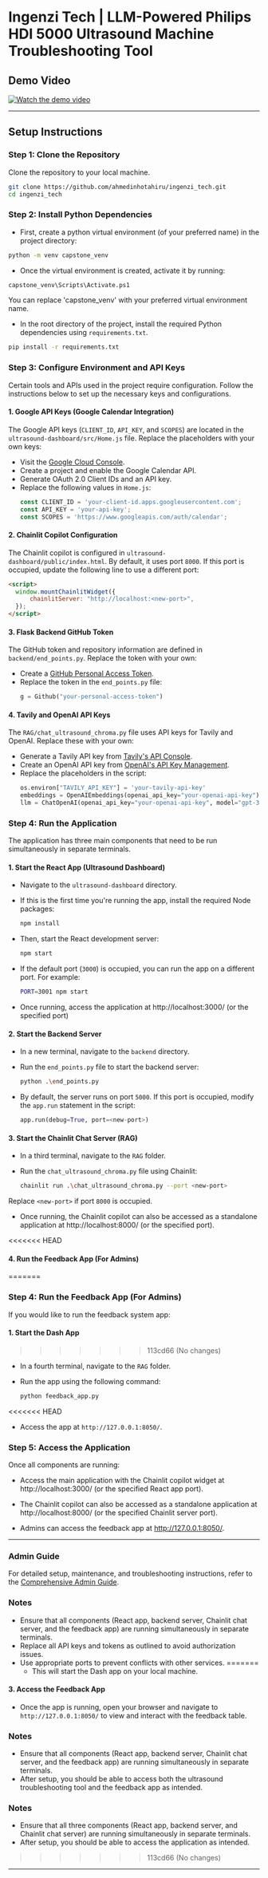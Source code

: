 # Ingenzi Tech | LLM-Powered Philips HDI 5000 Ultrasound Machine Troubleshooting Tool

## Demo Video
[![Watch the demo video](https://img.youtube.com/vi/hG8LZTb0rpc/0.jpg)](https://www.youtube.com/watch?v=hG8LZTb0rpc)

---

## Setup Instructions

### Step 1: Clone the Repository
Clone the repository to your local machine.

```bash
git clone https://github.com/ahmedinhotahiru/ingenzi_tech.git
cd ingenzi_tech
```

### Step 2: Install Python Dependencies
- First, create a python virtual environment (of your preferred name) in the project directory:

```bash
python -m venv capstone_venv
```

- Once the virtual environment is created, activate it by running:

```bash
capstone_venv\Scripts\Activate.ps1
```

You can replace 'capstone_venv' with your preferred virtual environment name.

- In the root directory of the project, install the required Python dependencies using `requirements.txt`.

```bash
pip install -r requirements.txt
```

### Step 3: Configure Environment and API Keys
Certain tools and APIs used in the project require configuration. Follow the instructions below to set up the necessary keys and configurations.

#### 1. Google API Keys (Google Calendar Integration)
The Google API keys (`CLIENT_ID`, `API_KEY`, and `SCOPES`) are located in the `ultrasound-dashboard/src/Home.js` file. Replace the placeholders with your own keys:

- Visit the [Google Cloud Console](https://console.cloud.google.com/).
- Create a project and enable the Google Calendar API.
- Generate OAuth 2.0 Client IDs and an API key.
- Replace the following values in `Home.js`:
  ```javascript
  const CLIENT_ID = 'your-client-id.apps.googleusercontent.com';
  const API_KEY = 'your-api-key';
  const SCOPES = 'https://www.googleapis.com/auth/calendar';
  ```

#### 2. Chainlit Copilot Configuration
The Chainlit copilot is configured in `ultrasound-dashboard/public/index.html`. By default, it uses port `8000`. If this port is occupied, update the following line to use a different port:

```html
<script>
  window.mountChainlitWidget({
      chainlitServer: "http://localhost:<new-port>",
  });
</script>
```

#### 3. Flask Backend GitHub Token
The GitHub token and repository information are defined in `backend/end_points.py`. Replace the token with your own:

- Create a [GitHub Personal Access Token](https://github.com/settings/tokens).
- Replace the token in the `end_points.py` file:
  ```python
  g = Github("your-personal-access-token")
  ```

#### 4. Tavily and OpenAI API Keys
The `RAG/chat_ultrasound_chroma.py` file uses API keys for Tavily and OpenAI. Replace these with your own:

- Generate a Tavily API key from [Tavily's API Console](https://tavily.com/developers).
- Create an OpenAI API key from [OpenAI's API Key Management](https://platform.openai.com/account/api-keys).
- Replace the placeholders in the script:
  ```python
  os.environ["TAVILY_API_KEY"] = 'your-tavily-api-key'
  embeddings = OpenAIEmbeddings(openai_api_key="your-openai-api-key")
  llm = ChatOpenAI(openai_api_key="your-openai-api-key", model="gpt-3.5-turbo")
  ```

### Step 4: Run the Application

The application has three main components that need to be run simultaneously in separate terminals.

#### 1. Start the React App (Ultrasound Dashboard)
   - Navigate to the `ultrasound-dashboard` directory.
   - If this is the first time you're running the app, install the required Node packages:

     ```bash
     npm install
     ```

   - Then, start the React development server:

     ```bash
     npm start
     ```

   - If the default port (`3000`) is occupied, you can run the app on a different port. For example:

     ```bash
     PORT=3001 npm start
     ```

   - Once running, access the application at http://localhost:3000/ (or the specified port)

#### 2. Start the Backend Server
   - In a new terminal, navigate to the `backend` directory.
   - Run the `end_points.py` file to start the backend server:

     ```bash
     python .\end_points.py
     ```

   - By default, the server runs on port `5000`. If this port is occupied, modify the `app.run` statement in the script:
     ```python
     app.run(debug=True, port=<new-port>)
     ```

#### 3. Start the Chainlit Chat Server (RAG)
   - In a third terminal, navigate to the `RAG` folder.
   - Run the `chat_ultrasound_chroma.py` file using Chainlit:

     ```bash
     chainlit run .\chat_ultrasound_chroma.py --port <new-port>
     ```

   Replace `<new-port>` if port `8000` is occupied.
   - Once running, the Chainlit copilot can also be accessed as a standalone application at http://localhost:8000/ (or the specified port).

<<<<<<< HEAD
#### 4. Run the Feedback App (For Admins)
=======
### Step 4: Run the Feedback App (For Admins)

If you would like to run the feedback system app:

#### 1. Start the Dash App
>>>>>>> 113cd66 (No changes)
   - In a fourth terminal, navigate to the `RAG` folder.
   - Run the app using the following command:

     ```bash
     python feedback_app.py
     ```

<<<<<<< HEAD
   - Access the app at `http://127.0.0.1:8050/`.

### Step 5: Access the Application
Once all components are running:

- Access the main application with the Chainlit copilot widget at http://localhost:3000/ (or the specified React app port).

- The Chainlit copilot can also be accessed as a standalone application at http://localhost:8000/ (or the specified Chainlit server port).

- Admins can access the feedback app at http://127.0.0.1:8050/.

---

### Admin Guide
For detailed setup, maintenance, and troubleshooting instructions, refer to the [Comprehensive Admin Guide](https://docs.google.com/document/d/1AEEONaFrA4EH3LazvzqPEq9Cce8cfGuAa_ih4bQtR94/edit?usp=sharing).

### Notes
- Ensure that all components (React app, backend server, Chainlit chat server, and the feedback app) are running simultaneously in separate terminals.
- Replace all API keys and tokens as outlined to avoid authorization issues.
- Use appropriate ports to prevent conflicts with other services.
=======
   - This will start the Dash app on your local machine.

#### 3. Access the Feedback App
   - Once the app is running, open your browser and navigate to `http://127.0.0.1:8050/` to view and interact with the feedback table.

### Notes
- Ensure that all components (React app, backend server, Chainlit chat server, and the feedback app) are running simultaneously in separate terminals.
- After setup, you should be able to access both the ultrasound troubleshooting tool and the feedback app as intended.


### Notes
- Ensure that all three components (React app, backend server, and Chainlit chat server) are running simultaneously in separate terminals.
- After setup, you should be able to access the application as intended.
>>>>>>> 113cd66 (No changes)

---
